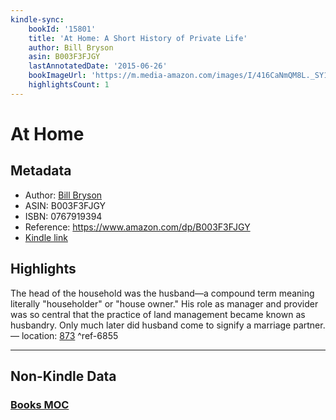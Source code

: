 ```yaml
---
kindle-sync:
    bookId: '15801'
    title: 'At Home: A Short History of Private Life'
    author: Bill Bryson
    asin: B003F3FJGY
    lastAnnotatedDate: '2015-06-26'
    bookImageUrl: 'https://m.media-amazon.com/images/I/416CaNmQM8L._SY160.jpg'
    highlightsCount: 1
---
```


# At Home

## Metadata

-   Author: [Bill Bryson](https://www.amazon.comundefined)
-   ASIN: B003F3FJGY
-   ISBN: 0767919394
-   Reference: https://www.amazon.com/dp/B003F3FJGY
-   [Kindle link](kindle://book?action=open&asin=B003F3FJGY)

## Highlights

The head of the household was the husband—a compound term meaning literally "householder" or "house owner." His role as manager and provider was so central that the practice of land management became known as husbandry. Only much later did husband come to signify a marriage partner. — location: [873](kindle://book?action=open&asin=B003F3FJGY&location=873) ^ref-6855

---

## Non-Kindle Data

### [Books MOC](Books%20MOC.md)
